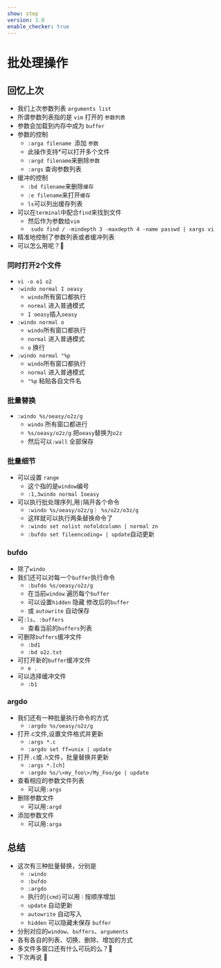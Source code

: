 ```yaml
---
show: step
version: 1.0
enable_checker: true
---
```


# 批处理操作

## 回忆上次

- 我们上次参数列表 `arguments list`
- 所谓参数列表指的是 `vim` 打开的 `参数列表`
- 参数会加载到内存中成为 `buffer`
- 参数的控制
	- `:arga filename `添加 `参数`
	- 此操作支持*可以打开多个文件
	- `:argd filename`来删除`参数`
	- `:args` 查询参数列表
- 缓冲的控制
	- `:bd filename`来删除`缓存`
	- `:e filename`来打开`缓存`
	- `ls`可以列出缓存列表
- 可以在`terminal`中配合`find`来找到文件
	- 然后作为参数给`vim`
	-  ` sudo find / -mindepth 3 -maxdepth 4 -name passwd | xargs vi`
- 精准地控制了参数列表或者缓冲列表
- 可以怎么用呢？🤔

### 同时打开2个文件

- `vi -o o1 o2`
- `:windo normal I oeasy`
	- `windo`所有窗口都执行
	- `normal` 进入普通模式
	- `I oeasy`插入`oeasy`
- `:windo normal o`
	- `windo`所有窗口都执行
	- `normal` 进入普通模式
	- `o` 换行
- `:windo normal "%p`
	- `windo`所有窗口都执行
	- `normal` 进入普通模式
	- `"%p` 粘贴各自文件名
	
### 批量替换

- `:windo %s/oeasy/o2z/g`
	- `windo` 所有窗口都进行
	- `%s/oeasy/o2z/g` 把`oeasy`替换为`o2z`
	- 然后可以`:wall` 全部保存

### 批量细节

- 可以设置 `range`
	- 这个指的是`window`编号
	- `:1,3windo normal Ioeasy`
- 可以执行批处理序列,用`|`隔开各个命令
	- `:windo %s/oeasy/o2z/g｜ %s/o2z/o3z/g`
	- 这样就可以执行两条替换命令了
	- `:windo set nolist nofoldcolumn | normal zn  `
	- `:bufdo set fileencoding= | update`自动更新


### bufdo

- 除了`windo`
- 我们还可以对每一个`buffer`执行命令
	- `:bufdo %s/oeasy/o2z/g`
	- 在当前`window` 遍历每个`buffer`
	- 可以设置`hidden` 隐藏 修改后的`buffer`
	- 或 `autowrite` 自动保存
- 可`:ls`、`:buffers` 
	- 查看当前的`buffers`列表
- 可删除`buffers`缓冲文件
	- `:bd1`
	- `:bd o2z.txt` 
- 可打开新的`buffer`缓冲文件
	- `e .`
- 可以选择缓冲文件
	- `:b1`

### argdo

- 我们还有一种批量执行命令的方式
	- `:argdo %s/oeasy/o2z/g`
- 打开.c文件,设置文件格式并更新
	-  `:args *.c`                              
	-  `:argdo set ff=unix | update  `
- 打开`.c`或`.h`文件，批量替换并更新
	-  `:args *.[ch]     `                     
	-  `:argdo %s/\<my_foo\>/My_Foo/ge | update    `
-  查看相应的参数文件列表
	- 可以用`:args` 
-  删除参数文件
	- 可以用`:argd` 
-  添加参数文件
	-  可以用`:arga`



## 总结
- 这次有三种批量替换，分别是
	- `:windo`
	- `:bufdo`
	- `:argdo`
	- 执行的`{cmd}`可以用`｜`按顺序增加
	- `update` 自动更新
	- `autowrite` 自动写入
	- `hidden` 可以隐藏未保存 `buffer`
- 分别对应的`window`、`buffers`、`arguments`
- 各有各自的列表、切换、删除、增加的方式
- 多文件多窗口还有什么可玩的么？🤔
- 下次再说 👋






